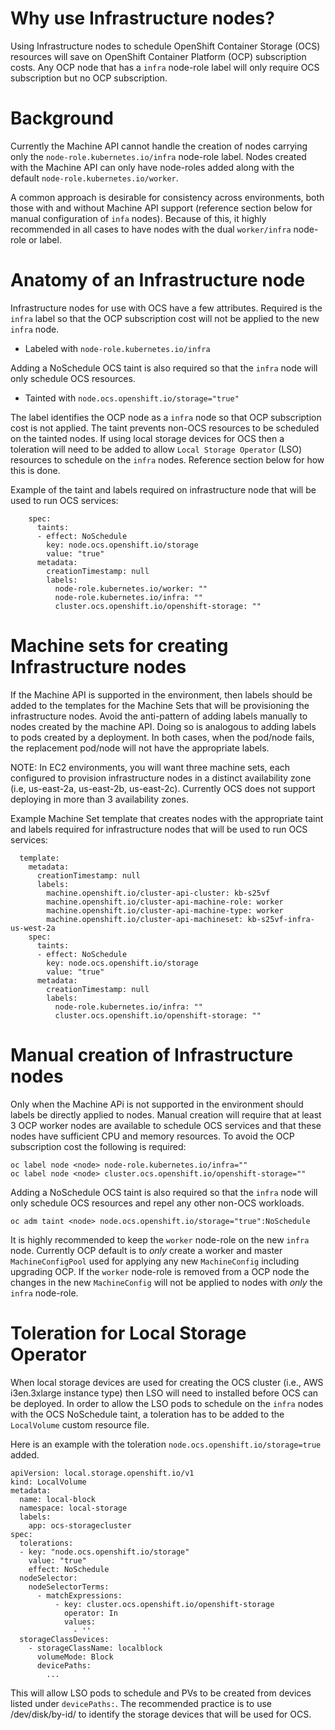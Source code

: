 # Why use Infrastructure nodes?
Using Infrastructure nodes to schedule OpenShift Container Storage (OCS) resources will save on OpenShift Container Platform (OCP) subscription costs. Any OCP node that has a `infra` node-role label will only require OCS subscription but no OCP subscription.
# Background
Currently the Machine API cannot handle the creation of nodes carrying only the `node-role.kubernetes.io/infra` node-role label. Nodes created with the Machine API can only have node-roles added along with the default `node-role.kubernetes.io/worker`. 

A common approach is desirable for consistency across environments, both those with and without Machine API support (reference section below for manual configuration of `infa` nodes). Because of this, it highly recommended in all cases to have nodes with the dual `worker/infra` node-role or label.
# Anatomy of an Infrastructure node
Infrastructure nodes for use with OCS have a few attributes. Required is the `infra` label so that the OCP subscription cost will not be applied to the new `infra` node.

* Labeled with `node-role.kubernetes.io/infra`

Adding a NoSchedule OCS taint is also required so that the `infra` node will only schedule OCS resources. 

* Tainted with `node.ocs.openshift.io/storage="true"`

The label identifies the OCP node as a `infra` node so that OCP subscription cost is not applied. The taint prevents non-OCS resources to be scheduled on the tainted nodes. If using local storage devices for OCS then a toleration will need to be added to allow `Local Storage Operator` (LSO) resources to schedule on the `infra` nodes. Reference section below for how this is done.

Example of the taint and labels required on infrastructure node that will be used to run OCS services:
~~~
    spec:
      taints:
      - effect: NoSchedule
        key: node.ocs.openshift.io/storage
        value: "true"
      metadata:
        creationTimestamp: null
        labels:
          node-role.kubernetes.io/worker: ""
          node-role.kubernetes.io/infra: ""
          cluster.ocs.openshift.io/openshift-storage: ""
~~~
# Machine sets for creating Infrastructure nodes
If the Machine API is supported in the environment, then labels should be added to the templates for the Machine Sets that will be provisioning the infrastructure nodes. Avoid the anti-pattern of adding labels manually to nodes created by the machine API. Doing so is analogous to adding labels to pods created by a deployment. In both cases, when the pod/node fails, the replacement pod/node will not have the appropriate labels.

NOTE: In EC2 environments, you will want three machine sets, each configured to provision infrastructure nodes in a distinct availability zone (i.e, us-east-2a, us-east-2b, us-east-2c). Currently OCS does not support deploying in more than 3 availability zones.

Example Machine Set template that creates nodes with the appropriate taint and labels required for infrastructure nodes that will be used to run OCS services:

~~~
  template:
    metadata:
      creationTimestamp: null
      labels:
        machine.openshift.io/cluster-api-cluster: kb-s25vf
        machine.openshift.io/cluster-api-machine-role: worker
        machine.openshift.io/cluster-api-machine-type: worker
        machine.openshift.io/cluster-api-machineset: kb-s25vf-infra-us-west-2a
    spec:
      taints:
      - effect: NoSchedule
        key: node.ocs.openshift.io/storage
        value: "true"
      metadata:
        creationTimestamp: null
        labels:
          node-role.kubernetes.io/infra: ""
          cluster.ocs.openshift.io/openshift-storage: ""
~~~
# Manual creation of Infrastructure nodes
Only when the Machine APi is not supported in the environment should labels be directly applied to nodes. Manual creation will require that at least 3 OCP worker nodes are available to schedule OCS services and that these nodes have sufficient CPU and memory resources. To avoid the OCP subscription cost the following is required:

~~~
oc label node <node> node-role.kubernetes.io/infra=""
oc label node <node> cluster.ocs.openshift.io/openshift-storage=""
~~~

Adding a NoSchedule OCS taint is also required so that the `infra` node will only schedule OCS resources and repel any other non-OCS workloads.

~~~
oc adm taint <node> node.ocs.openshift.io/storage="true":NoSchedule
~~~

It is highly recommended to keep the `worker` node-role on the new `infra` node. Currently OCP default is to *only* create a worker and master `MachineConfigPool` used for applying any new `MachineConfig` including upgrading OCP. If the `worker` node-role is removed from a OCP node the changes in the new `MachineConfig` will not be applied to nodes with *only* the `infra` node-role.
# Toleration for Local Storage Operator 
When local storage devices are used for creating the OCS cluster (i.e., AWS i3en.3xlarge instance type) then LSO will need to installed before OCS can be deployed. In order to allow the LSO pods to schedule on the `infra` nodes with the OCS NoSchedule taint, a toleration has to be added to the `LocalVolume` custom resource file.

Here is an example with the toleration `node.ocs.openshift.io/storage=true` added.

~~~
apiVersion: local.storage.openshift.io/v1
kind: LocalVolume
metadata:
  name: local-block
  namespace: local-storage
  labels:
    app: ocs-storagecluster
spec:
  tolerations:
  - key: "node.ocs.openshift.io/storage"
    value: "true"
    effect: NoSchedule
  nodeSelector:
    nodeSelectorTerms:
      - matchExpressions:
          - key: cluster.ocs.openshift.io/openshift-storage
            operator: In
            values:
              - ''
  storageClassDevices:
    - storageClassName: localblock
      volumeMode: Block
      devicePaths:
        ...
~~~

This will allow LSO pods to schedule and PVs to be created from devices listed under `devicePaths:`. The recommended practice is to use /dev/disk/by-id/<ID> to identify the storage devices that will be used for OCS.		
		
